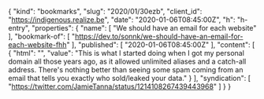 {
  "kind": "bookmarks",
  "slug": "2020/01/30ezb",
  "client_id": "https://indigenous.realize.be",
  "date": "2020-01-06T08:45:00Z",
  "h": "h-entry",
  "properties": {
    "name": [
      "We should have an email for each website"
    ],
    "bookmark-of": [
      "https://dev.to/sonnk/we-should-have-an-email-for-each-website-fhh"
    ],
    "published": [
      "2020-01-06T08:45:00Z"
    ],
    "content": [
      {
        "html": "",
        "value": "This is what I started doing when I got my personal domain all those years ago, as it allowed unlimited aliases and a catch-all address. There's nothing better than seeing some spam coming from an email that tells you exactly who sold/leaked your data."
      }
    ],
    "syndication": [
      "https://twitter.com/JamieTanna/status/1214108267439443968"
    ]
  }
}
